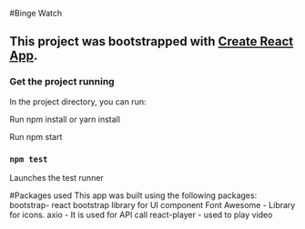 #Binge Watch


## This project was bootstrapped with [Create React App](https://github.com/facebook/create-react-app).

### Get the project running

 In the project directory, you can run:

 Run npm install or yarn install

 Run npm start
 

### `npm test`

Launches the test runner

#Packages used
This app was built using the following packages:
bootstrap- react bootstrap library for UI component
Font Awesome - Library for icons.
axio - It is used for API call
react-player - used to play video

